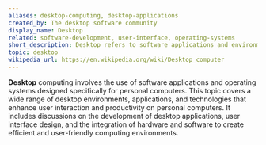 ```yaml
---
aliases: desktop-computing, desktop-applications
created_by: The desktop software community
display_name: Desktop
related: software-development, user-interface, operating-systems
short_description: Desktop refers to software applications and environments designed for personal computers.
topic: desktop
wikipedia_url: https://en.wikipedia.org/wiki/Desktop_computer
---
```

**Desktop** computing involves the use of software applications and operating systems designed specifically for personal computers. This topic covers a wide range of desktop environments, applications, and technologies that enhance user interaction and productivity on personal computers. It includes discussions on the development of desktop applications, user interface design, and the integration of hardware and software to create efficient and user-friendly computing environments.
